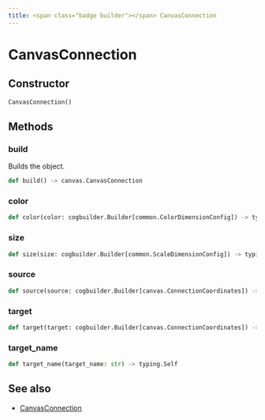 ```yaml
---
title: <span class="badge builder"></span> CanvasConnection
---
```

# <span class="badge builder"></span> CanvasConnection

## Constructor

```python
CanvasConnection()
```
## Methods

### <span class="badge object-method"></span> build

Builds the object.

```python
def build() -> canvas.CanvasConnection
```

### <span class="badge object-method"></span> color

```python
def color(color: cogbuilder.Builder[common.ColorDimensionConfig]) -> typing.Self
```

### <span class="badge object-method"></span> size

```python
def size(size: cogbuilder.Builder[common.ScaleDimensionConfig]) -> typing.Self
```

### <span class="badge object-method"></span> source

```python
def source(source: cogbuilder.Builder[canvas.ConnectionCoordinates]) -> typing.Self
```

### <span class="badge object-method"></span> target

```python
def target(target: cogbuilder.Builder[canvas.ConnectionCoordinates]) -> typing.Self
```

### <span class="badge object-method"></span> target_name

```python
def target_name(target_name: str) -> typing.Self
```

## See also

 * <span class="badge object-type-class"></span> [CanvasConnection](./object-CanvasConnection.md)

